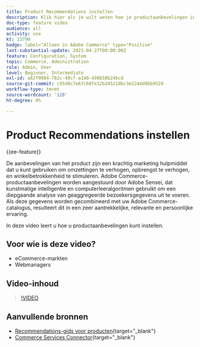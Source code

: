 ```yaml
---
title: Product Recommendations instellen
description: Klik hier als je wilt weten hoe je productaanbevelingen in je Adobe Commerce-winkel kunt gebruiken.
doc-type: feature video
audience: all
activity: use
kt: 13790
badge: label="Alleen in Adobe Commerce" type="Positive"
last-substantial-update: 2023-04-27T00:00:00Z
feature: Configuration, System
topic: Commerce, Administration
role: Admin, User
level: Beginner, Intermediate
exl-id: a62f9984-782c-40cf-a140-498b58b24bcd
source-git-commit: c95d8c7e67c68fe12b245210bc3e2244d9bb9529
workflow-type: tm+mt
source-wordcount: '128'
ht-degree: 0%

---
```


# Product Recommendations instellen

{{ee-feature}}

De aanbevelingen van het product zijn een krachtig marketing hulpmiddel dat u kunt gebruiken om omzettingen te verhogen, opbrengst te verhogen, en winkelbetrokkenheid te stimuleren. Adobe Commerce-productaanbevelingen worden aangestuurd door Adobe Sensei, dat kunstmatige intelligentie en computerleeralgoritmen gebruikt om een diepgaande analyse van geaggregeerde bezoekersgegevens uit te voeren. Als deze gegevens worden gecombineerd met uw Adobe Commerce-catalogus, resulteert dit in een zeer aantrekkelijke, relevante en persoonlijke ervaring.

In deze video leert u hoe u productaanbevelingen kunt instellen.

## Voor wie is deze video?

- eCommerce-markten
- Webmanagers

## Video-inhoud

>[!VIDEO](https://video.tv.adobe.com/v/343991?quality=12&learn=on)

## Aanvullende bronnen

- [Recommendations-gids voor producten](https://experienceleague.adobe.com/docs/commerce-merchant-services/product-recommendations/overview.html){target="_blank"}
- [Commerce Services Connector](https://experienceleague.adobe.com/docs/commerce-merchant-services/user-guides/integration-services/saas.html){target="_blank"}
